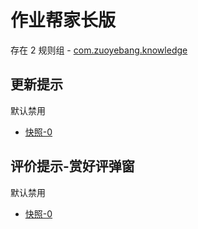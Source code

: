 # 作业帮家长版

存在 2 规则组 - [com.zuoyebang.knowledge](/src/apps/com.zuoyebang.knowledge.ts)

## 更新提示

默认禁用

- [快照-0](https://i.gkd.li/i/13695522)

## 评价提示-赏好评弹窗

默认禁用

- [快照-0](https://i.gkd.li/i/13043228)
